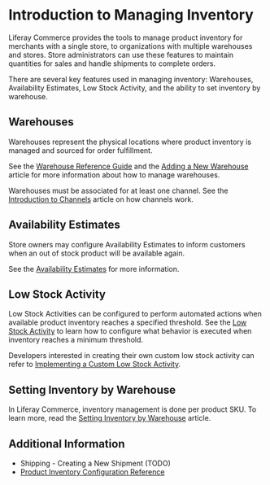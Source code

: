 # Introduction to Managing Inventory

Liferay Commerce provides the tools to manage product inventory for merchants with a single store, to organizations with multiple warehouses and stores. Store administrators can use these features to maintain quantities for sales and handle shipments to complete orders.

There are several key features used in managing inventory: Warehouses, Availability Estimates, Low Stock Activity, and the ability to set inventory by warehouse.

## Warehouses

Warehouses represent the physical locations where product inventory is managed and sourced for order fulfillment.

See the [Warehouse Reference Guide](../warehouse-reference-guide/README.md) and the [Adding a New Warehouse](../catalog/adding-a-new-warehouse.md) article for more information about how to manage warehouses.

Warehouses must be associated for at least one channel. See the [Introduction to Channels](../catalog/introduction-to-channels.md) article on how channels work.

## Availability Estimates

Store owners may configure Availability Estimates to inform customers when an out of stock product will be available again.

See the [Availability Estimates](../availability-estimates/README.md) for more information.

## Low Stock Activity

Low Stock Activities can be configured to perform automated actions when available product inventory reaches a specified threshold. See the [Low Stock Activity](../low-stock-activity/README.md) to learn how to configure what behavior is executed when inventory reaches a minimum threshold.

Developers interested in creating their own custom low stock activity can refer to [Implementing a Custom Low Stock Activity](../../../../developer-guide/tutorial/implementing-a-custom-low-stock-activity/README.md).

## Setting Inventory by Warehouse

In Liferay Commerce, inventory management is done per product SKU. To learn more, read the [Setting Inventory by Warehouse](../setting-inventory-by-warehouse/README.md) article.

## Additional Information

* Shipping - Creating a New Shipment (TODO)
* [Product Inventory Configuration Reference](../product-inventory-configuration-reference/README.md)
